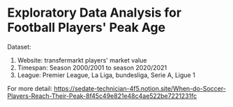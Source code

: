 # Exploratory Data Analysis for Football Players' Peak Age

Dataset: 
1. Website: transfermarkt players' market value
2. Timespan: Season 2000/2001 to season 2020/2021
3. League: Premier League, La Liga, bundesliga, Serie A, Ligue 1

For more detail: https://sedate-technician-4f5.notion.site/When-do-Soccer-Players-Reach-Their-Peak-8f45c49e821e48c4ae522be7221231fc
